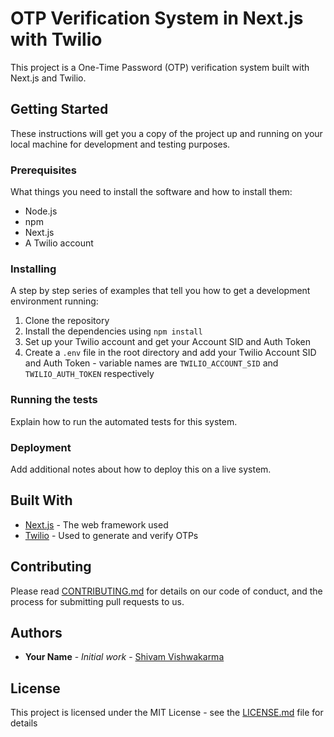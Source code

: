 # OTP Verification System in Next.js with Twilio

This project is a One-Time Password (OTP) verification system built with Next.js and Twilio.

## Getting Started

These instructions will get you a copy of the project up and running on your local machine for development and testing purposes.

### Prerequisites

What things you need to install the software and how to install them:

- Node.js
- npm
- Next.js
- A Twilio account

### Installing

A step by step series of examples that tell you how to get a development environment running:

1. Clone the repository
2. Install the dependencies using `npm install`
3. Set up your Twilio account and get your Account SID and Auth Token
4. Create a `.env` file in the root directory and add your Twilio Account SID and Auth Token - variable names are `TWILIO_ACCOUNT_SID` and `TWILIO_AUTH_TOKEN` respectively


### Running the tests

Explain how to run the automated tests for this system.

### Deployment

Add additional notes about how to deploy this on a live system.

## Built With

- [Next.js](https://nextjs.org/) - The web framework used
- [Twilio](https://www.twilio.com/) - Used to generate and verify OTPs

## Contributing

Please read [CONTRIBUTING.md](https://gist.github.com/PurpleBooth/b24679402957c63ec426) for details on our code of conduct, and the process for submitting pull requests to us.

## Authors

- **Your Name** - *Initial work* - [Shivam Vishwakarma](https://github.com/shivamvishwakarm)

## License

This project is licensed under the MIT License - see the [LICENSE.md](LICENSE.md) file for details

